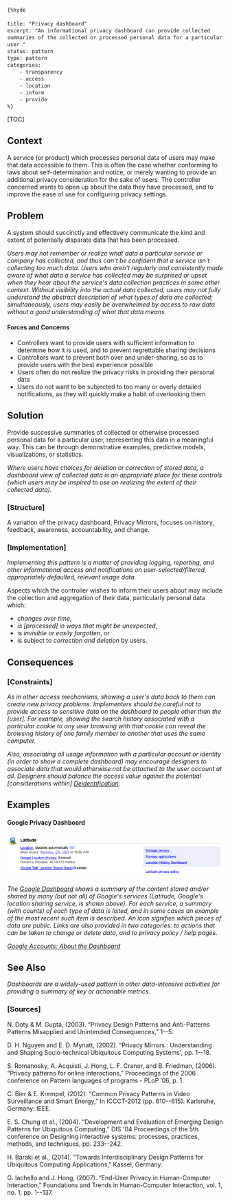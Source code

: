     {%hyde

    title: "Privacy dashboard"
    excerpt: "An informational privacy dashboard can provide collected summaries of the collected or processed personal data for a particular user."
    status: pattern
    type: pattern
    categories:
        - transparency
        - access
        - location
        - inform
        - provide
    %}

[TOC]

<!--### [Also Known As]-->
<!-- All other names the pattern is known by.-->



## Context
<!-- The situations in which the pattern may apply.-->
<!-- Aspects which constrain the solution, but are not modified by it. They affect the impact of different forces.-->

A service (or product) which processes personal data of users may make that data accessible to them. This is often the case whether conforming to laws about self-determination and notice, or merely wanting to provide an additional privacy consideration for the sake of users. The controller concerned wants to open up about the data they have processed, and to improve the ease of use for configuring privacy settings.

## Problem
<!-- The problem a pattern addresses, including a list of forces describing why a problem might be difficult to solve.-->
<!-- Should be context-free, leading with a concise problem statement.-->

A system should succinctly and effectively communicate the kind and extent of potentially disparate data that has been processed.

_Users may not remember or realize what data a particular service or company has collected, and thus can't be confident that a service isn't collecting too much data. Users who aren't regularly and consistently made aware of what data a service has collected may be surprised or upset when they hear about the service's data collection practices in some other context. Without visibility into the actual data collected, users may not fully understand the abstract description of what types of data are collected; simultaneously, users may easily be overwhelmed by access to raw data without a good understanding of what that data means._

#### Forces and Concerns
<!-- Implications in this problem which affect the appropriateness of a solution, and are affected by this pattern.-->
<!-- Forces should be highly visible for easy reference, where less obvious a dedicated section is recommended.-->
- Controllers want to provide users with sufficient information to determine how it is used, and to prevent regrettable sharing decisions
- Controllers want to prevent both over and under-sharing, so as to provide users with the best experience possible
- Users often do not realize the privacy risks in providing their personal data
- Users do not want to be subjected to too many or overly detailed notifications, as they will quickly make a habit of overlooking them

<!--#### Indications-->
<!-- Symptoms that may indicate the existence of this problem, if otherwise unclear.-->

## Solution
<!-- A concise description of how the pattern addresses the problem.-->

Provide successive summaries of collected or otherwise processed personal data for a particular user, representing this data in a meaningful way. This can be through demonstrative examples, predictive models, visualizations, or statistics.

_Where users have choices for deletion or correction of stored data, a dashboard view of collected data is an appropriate place for these controls (which users may be inspired to use on realizing the extent of their collected data)._

<!--#### Rationale-->
<!-- Where useful or otherwise unclear, justification for the solution's appropriateness in this pattern's context.-->

### [Structure]
<!--A detailed specification of the structural aspects of the pattern. A class diagram if applicable.-->

A variation of the privacy dashboard, Privacy Mirrors, focuses on history, feedback, awareness, accountability, and change.

### [Implementation]
<!--Guidelines for implementing the pattern; code fragments; suggested PETS; policy fragments.-->

_Implementing this pattern is a matter of providing logging, reporting, and other informational access and notifications on user-selected/filtered, appropriately defaulted, relevant usage data._

Aspects which the controller wishes to inform their users about may include the collection and aggregation of their data, particularly personal data which:
- _changes over time_,
- _is [processed] in ways that might be unexpected_,
- is _invisible or easily forgotten_, or
- is subject to _correction and deletion_ by users.

## Consequences
<!--The advantages (benefits) and disadvantages (liabilities) of applying the pattern.-->



### [Constraints]
<!-- limitations as a consequence of applying the pattern.-->

_As in other access mechanisms, showing a user's data back to them can create new privacy problems. Implementers should be careful not to provide access to sensitive data on the dashboard to people other than the [user]. For example, showing the search history associated with a particular cookie to any user browsing with that cookie can reveal the browsing history of one family member to another that uses the same computer._

_Also, associating all usage information with a particular account or identity (in order to show a complete dashboard) may encourage designers to associate data that would otherwise not be attached to the user account at all. Designers should balance the access value against the potential [considerations within] [Deidentification](Deidentification)._


## Examples
<!--Motivational example to see how the pattern is applied.-->

#### Google Privacy Dashboard

![Google Dashboard Latitude](media/images/Google_Dashboard_Latitude.png)

_The [Google Dashboard](https://google.com/dashboard) shows a summary of the content stored and/or shared by many (but not all) of Google's services (Latitude, Google's location sharing service, is shown above). For each service, a summary (with counts) of each type of data is listed, and in some cases an example of the most recent such item is described. An icon signifies which pieces of data are public. Links are also provided in two categories: to actions that can be taken to change or delete data, and to privacy policy / help pages._

_[Google Accounts: About the Dashboard](http://www.google.com/support/accounts/bin/answer.py?answer#162744)_

<!--### [Known Uses]-->
<!-- Pointers to various applications of the pattern.-->



## See Also
<!-- Any pointers to relevant information, not contained in the subfields below.-->

_Dashboards are a widely-used pattern in other data-intensive activities for providing a summary of key or actionable metrics._

<!--### [Related Patterns]-->
<!-- Supporting and conflicting patterns-->
<!-- These relationships are still under review -->
### [Sources]
<!-- References to the original source of the pattern.-->

N. Doty & M. Gupta, (2003). “Privacy Design Patterns and Anti-Patterns Patterns Misapplied and Unintended Consequences,” 1--5.

D. H. Nguyen and E. D. Mynatt, (2002). “Privacy Mirrors : Understanding and Shaping Socio-technical Ubiquitous Computing Systems', pp. 1--18.

S. Romanosky, A. Acquisti, J. Hong, L. F. Cranor, and B. Friedman, (2006). “Privacy patterns for online interactions,” Proceedings of the 2006 conference on Pattern languages of programs - PLoP ’06, p. 1.

C. Bier & E. Krempel, (2012). “Common Privacy Patterns in Video Surveillance and Smart Energy,” In ICCCT-2012 (pp. 610--615). Karlsruhe, Germany: IEEE.

E. S. Chung et al., (2004). “Development and Evaluation of Emerging Design Patterns for Ubiquitous Computing,” DIS '04 Proceedings of the 5th conference on Designing interactive systems: processes, practices, methods, and techniques, pp. 233--242.

<!-- References Chung et al. with additional detail -->

H. Baraki et al., (2014). “Towards Interdisciplinary Design Patterns for Ubiquitous Computing Applications,” Kassel, Germany.

<!-- Analogy citing original, Section 3.3.5 -->

G. Iachello and J. Hong, (2007). “End-User Privacy in Human-Computer Interaction,” Foundations and Trends in Human-Computer Interaction, vol. 1, no. 1, pp. 1--137.

<!--## General Comments-->
<!-- Separate discussion on the pattern.-->



<!--## Tags-->
<!-- User definable descriptors for additional correlation.-->


